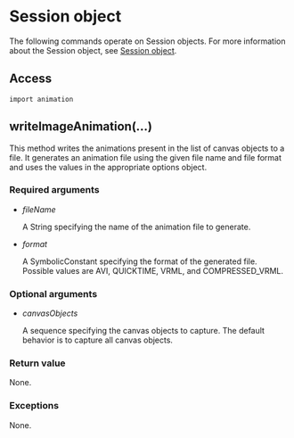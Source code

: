 # Session object

The following commands operate on Session objects. For more information about the Session object, see [Session object](https://help.3ds.com/2022/english/DSSIMULIA_Established/SIMACAEKERRefMap/simaker-c-sessionpyc.htm?ContextScope=all).

## Access

```
import animation
```

## writeImageAnimation(...)



This method writes the animations present in the list of canvas objects to a file. It generates an animation file using the given file name and file format and uses the values in the appropriate options object.



### Required arguments

- *fileName*

  A String specifying the name of the animation file to generate.

- *format*

  A SymbolicConstant specifying the format of the generated file. Possible values are AVI, QUICKTIME, VRML, and COMPRESSED_VRML.

### Optional arguments

- *canvasObjects*

  A sequence specifying the canvas objects to capture. The default behavior is to capture all canvas objects.

### Return value

None.

### Exceptions

None.